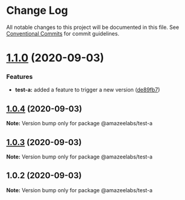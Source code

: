 # Change Log

All notable changes to this project will be documented in this file.
See [Conventional Commits](https://conventionalcommits.org) for commit guidelines.

# [1.1.0](https://github.com/AmazeeLabs/silverback-mono/compare/@amazeelabs/test-a@1.0.4...@amazeelabs/test-a@1.1.0) (2020-09-03)


### Features

* **test-a:** added a feature to trigger a new version ([de89fb7](https://github.com/AmazeeLabs/silverback-mono/commit/de89fb7ccbc5658289b6072693ae946509635de6))





## [1.0.4](https://github.com/AmazeeLabs/silverback-mono/compare/@amazeelabs/test-a@1.0.3...@amazeelabs/test-a@1.0.4) (2020-09-03)

**Note:** Version bump only for package @amazeelabs/test-a





## [1.0.3](https://github.com/AmazeeLabs/silverback-mono/compare/@amazeelabs/test-a@1.0.2...@amazeelabs/test-a@1.0.3) (2020-09-03)

**Note:** Version bump only for package @amazeelabs/test-a





## 1.0.2 (2020-09-03)

**Note:** Version bump only for package @amazeelabs/test-a
